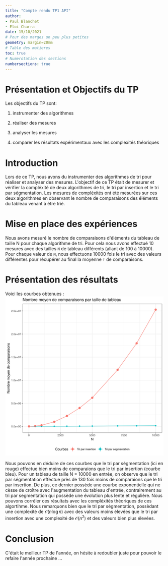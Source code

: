```yaml
---
title: "Compte rendu TP1 API"
author:
- Paul Blanchet
- Eloi Charra
date: 15/10/2021
# Pour des marges un peu plus petites
geometry: margin=20mm
# Table des matieres
toc: true
# Numerotation des sections
numbersections: true
---
```


# Présentation et Objectifs du TP

Les objectifs du TP sont:

1. instrumenter des algorithmes

2. réaliser des mesures

3. analyser les mesures

4. comparer les résultats expérimentaux avec les complexités théoriques

# Introduction

Lors de ce TP, nous avons du instrumenter des algorithmes de tri pour réaliser et analyser des mesures. L'objectif de ce TP était de mesurer et vérifier la compléxité de deux algorithmes de tri, le tri par insertion et le tri par ségmentation. Les mesures de compléxités ont été mesurées sur ces deux algorithmes en observant le nombre de comparaisons des éléments du tableau venant à être trié.

# Mise en place des expériences

Nous avons mesuré le nombre de comparaisons d'éléments du tableau de taille N pour chaque algorithme de tri. Pour cela nous avons effectué 10 mesures avec des tailles `N` de tableau différents (allant de 100 à 10000). Pour chaque valeur de `N`, nous effectuons 10000 fois le tri avec des valeurs différentes pour récupérer au final la moyenne `f` de comparaisons.

# Présentation des résultats

Voici les courbes obtenues :  
![](mon_graphique_both.png)

Nous pouvons en déduire de ces courbes que le tri par ségmentation (ici en rouge) effectue bien moins de comparaions que le tri par insertion (courbe bleu). Pour un tableau de taille N = 10000 en entrée, on observe que le tri par ségmentation effectue près de 130 fois moins de comparaions que le tri par insertion. De plus, ce dernier possède une courbe exponentielle qui ne cèsse de croître avec l'augmentation du tableau d'entrée, contrairement au tri par segmentation qui possède une évolution plus lente et régulière. Nous pouvons corréler ces résultats avec les compléxités théoriques de ces algortihme. Nous remarquons bien que le tri par ségmentation, possèdant une complexité de $\mathcal{O}(n\log{}n)$ avec des valeurs moins élevées que le tri par insertion avec une complexité de $\mathcal{O}(n^2)$ et des valeurs bien plus élevées.

# Conclusion

C'était le meilleur TP de l'année, on hésite à redoubler juste pour pouvoir le refaire l'année prochaine ...

